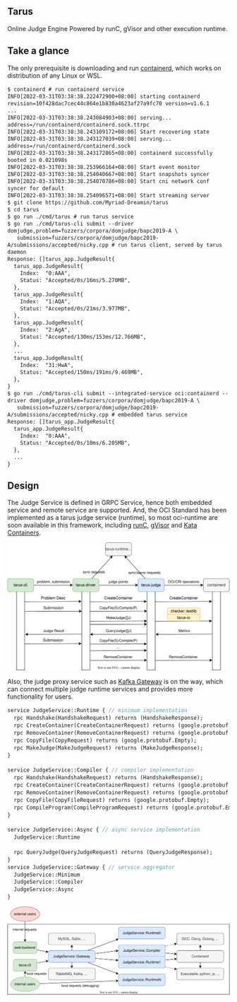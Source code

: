 ## Tarus

Online Judge Engine Powered by runC, gVisor and other execution runtime.

## Take a glance

The only prerequisite is downloading and run [containerd](https://containerd.io/downloads/), which works on distribution
of any Linux or WSL.

```shell
$ containerd # run containerd service
INFO[2022-03-31T03:38:38.222472900+08:00] starting containerd                           revision=10f428dac7cec44c864e1b830a4623af27a9fc70 version=v1.6.1
...
INFO[2022-03-31T03:38:38.243084903+08:00] serving...                                    address=/run/containerd/containerd.sock.ttrpc
INFO[2022-03-31T03:38:38.243109172+08:00] Start recovering state
INFO[2022-03-31T03:38:38.243127039+08:00] serving...                                    address=/run/containerd/containerd.sock
INFO[2022-03-31T03:38:38.243172865+08:00] containerd successfully booted in 0.021098s
INFO[2022-03-31T03:38:38.253966164+08:00] Start event monitor
INFO[2022-03-31T03:38:38.254040667+08:00] Start snapshots syncer
INFO[2022-03-31T03:38:38.254070786+08:00] Start cni network conf syncer for default
INFO[2022-03-31T03:38:38.254096571+08:00] Start streaming server
$ git clone https://github.com/Myriad-Dreamin/tarus
$ cd tarus
$ go run ./cmd/tarus # run tarus service
$ go run ./cmd/tarus-cli submit --driver domjudge,problem=fuzzers/corpora/domjudge/bapc2019-A \
   submission=fuzzers/corpora/domjudge/bapc2019-A/submissions/accepted/nicky.cpp # run tarus client, served by tarus daemon
Response: []tarus_app.JudgeResult{
  tarus_app.JudgeResult{
    Index:  "0:AAA",
    Status: "Accepted/0s/16ms/5.270MB",
  },
  tarus_app.JudgeResult{
    Index:  "1:AQA",
    Status: "Accepted/0s/21ms/3.977MB",
  },
  tarus_app.JudgeResult{
    Index:  "2:AgA",
    Status: "Accepted/130ms/153ms/12.766MB",
  },
  ...
  tarus_app.JudgeResult{
    Index:  "31:HwA",
    Status: "Accepted/150ms/191ms/9.469MB",
  },
}
$ go run ./cmd/tarus-cli submit --integrated-service oci:containerd --driver domjudge,problem=fuzzers/corpora/domjudge/bapc2019-A \
   submission=fuzzers/corpora/domjudge/bapc2019-A/submissions/accepted/nicky.cpp # embedded tarus service 
Response: []tarus_app.JudgeResult{
  tarus_app.JudgeResult{
    Index:  "0:AAA",
    Status: "Accepted/0s/10ms/6.205MB",
  },
  ...
}
```

## Design

The Judge Service is defined in GRPC Service, hence both embedded service and remote service are supported. And, the
OCI Standard has been implemented as a tarus judge service (runtime), so most oci-runtime are soon available in this
framework, including [runC](https://github.com/opencontainers/runc), [gVisor](https://github.com/google/gvisor) and
[Kata Containers](https://github.com/kata-containers/kata-containers).

![Arch](./docs/arch.svg)

Also, the judge proxy service such as [Kafka Gateway](https://github.com/apache/kafka) is on the way, which can connect
multiple judge runtime services and provides more functionality for users.

```protobuf
service JudgeService::Runtime { // minimum implementation
  rpc Handshake(HandshakeRequest) returns (HandshakeResponse);
  rpc CreateContainer(CreateContainerRequest) returns (google.protobuf.Empty);
  rpc RemoveContainer(RemoveContainerRequest) returns (google.protobuf.Empty);
  rpc CopyFile(CopyRequest) returns (google.protobuf.Empty);
  rpc MakeJudge(MakeJudgeRequest) returns (MakeJudgeResponse);
}

service JudgeService::Compiler { // compiler implementation
  rpc Handshake(HandshakeRequest) returns (HandshakeResponse);
  rpc CreateContainer(CreateContainerRequest) returns (google.protobuf.Empty);
  rpc RemoveContainer(RemoveContainerRequest) returns (google.protobuf.Empty);
  rpc CopyFile(CopyFileRequest) returns (google.protobuf.Empty);
  rpc CompileProgram(CompileProgramRequest) returns (google.protobuf.Empty);
}

service JudgeService::Async { // async service implementation
  JudgeService::Runtime

  rpc QueryJudge(QueryJudgeRequest) returns (QueryJudgeResponse);
}
service JudgeService::Gateway { // service aggregator
  JudgeService::Minimum
  JudgeService::Compiler
  JudgeService::Async
}
```

![Service Flow](./docs/service-flow.svg)



